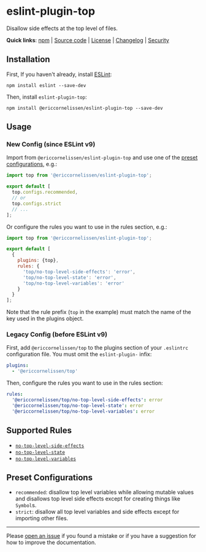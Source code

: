 <!-- SPDX-License-Identifier: CC-BY-4.0 -->

# eslint-plugin-top

Disallow side effects at the top level of files.

**Quick links**:
[npm][npm-url] |
[Source code] |
[License] |
[Changelog] |
[Security]

## Installation

First, If you haven't already, install [ESLint]:

```shell
npm install eslint --save-dev
```

Then, install `eslint-plugin-top`:

```shell
npm install @ericcornelissen/eslint-plugin-top --save-dev
```

## Usage

### New Config (since ESLint v9)

Import from `@ericcornelissen/eslint-plugin-top` and use one of the [preset
configurations](#preset-configurations), e.g.:

```javascript
import top from '@ericcornelissen/eslint-plugin-top';

export default [
  top.configs.recommended,
  // or
  top.configs.strict
  // ...
];
```

Or configure the rules you want to use in the rules section, e.g.:

```javascript
import top from '@ericcornelissen/eslint-plugin-top';

export default [
  {
    plugins: {top},
    rules: {
      'top/no-top-level-side-effects': 'error',
      'top/no-top-level-state': 'error',
      'top/no-top-level-variables': 'error'
    }
  }
];
```

Note that the rule prefix (`top` in the example) must match the name of the key
used in the plugins object.

### Legacy Config (before ESLint v9)

First, add `@ericcornelissen/top` to the plugins section of your `.eslintrc`
configuration file. You must omit the `eslint-plugin-` infix:

```yml
plugins:
  - '@ericcornelissen/top'
```

Then, configure the rules you want to use in the rules section:

```yml
rules:
  '@ericcornelissen/top/no-top-level-side-effects': error
  '@ericcornelissen/top/no-top-level-state': error
  '@ericcornelissen/top/no-top-level-variables': error
```

## Supported Rules

- [`no-top-level-side-effects`]
- [`no-top-level-state`]
- [`no-top-level-variables`]

## Preset Configurations

- `recommended`: disallow top level variables while allowing mutable values and
  disallows top level side effects except for creating things like `Symbol`s.
- `strict`: disallow all top level variables and side effects except for
  importing other files.

---

Please [open an issue] if you found a mistake or if you have a suggestion for
how to improve the documentation.

[changelog]: ./CHANGELOG.md
[eslint]: https://eslint.org/
[license]: ./LICENSE
[npm-url]: https://www.npmjs.com/package/@ericcornelissen/eslint-plugin-top
[open an issue]: https://github.com/ericcornelissen/eslint-plugin-top/issues/new?labels=documentation&template=documentation.md
[security]: ./SECURITY.md
[source code]: https://github.com/ericcornelissen/eslint-plugin-top
[`no-top-level-side-effects`]: docs/rules/no-top-level-side-effects.md
[`no-top-level-state`]: docs/rules/no-top-level-state.md
[`no-top-level-variables`]: docs/rules/no-top-level-variables.md
